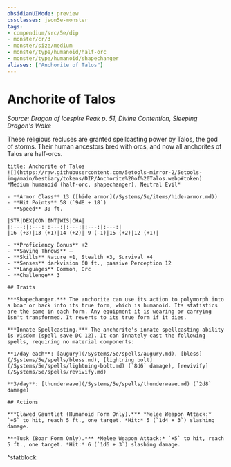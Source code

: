```yaml
---
obsidianUIMode: preview
cssclasses: json5e-monster
tags:
- compendium/src/5e/dip
- monster/cr/3
- monster/size/medium
- monster/type/humanoid/half-orc
- monster/type/humanoid/shapechanger
aliases: ["Anchorite of Talos"]
---
```

# Anchorite of Talos
*Source: Dragon of Icespire Peak p. 51, Divine Contention, Sleeping Dragon's Wake*  

These religious recluses are granted spellcasting power by Talos, the god of storms. Their human ancestors bred with orcs, and now all anchorites of Talos are half-orcs.

```ad-statblock
title: Anchorite of Talos
![](https://raw.githubusercontent.com/5etools-mirror-2/5etools-img/main/bestiary/tokens/DIP/Anchorite%20of%20Talos.webp#token)
*Medium humanoid (half-orc, shapechanger), Neutral Evil*

- **Armor Class** 13 ([hide armor](/Systems/5e/items/hide-armor.md))
- **Hit Points** 58 (`9d8 + 18`)
- **Speed** 30 ft.

|STR|DEX|CON|INT|WIS|CHA|
|:---:|:---:|:---:|:---:|:---:|:---:|
|16 (+3)|13 (+1)|14 (+2)| 9 (-1)|15 (+2)|12 (+1)|

- **Proficiency Bonus** +2
- **Saving Throws** ⏤
- **Skills** Nature +1, Stealth +3, Survival +4
- **Senses** darkvision 60 ft., passive Perception 12
- **Languages** Common, Orc
- **Challenge** 3

## Traits

***Shapechanger.*** The anchorite can use its action to polymorph into a boar or back into its true form, which is humanoid. Its statistics are the same in each form. Any equipment it is wearing or carrying isn't transformed. It reverts to its true form if it dies.

***Innate Spellcasting.*** The anchorite's innate spellcasting ability is Wisdom (spell save DC 12). It can innately cast the following spells, requiring no material components:

**1/day each**: [augury](/Systems/5e/spells/augury.md), [bless](/Systems/5e/spells/bless.md), [lightning bolt](/Systems/5e/spells/lightning-bolt.md) (`8d6` damage), [revivify](/Systems/5e/spells/revivify.md)

**3/day**: [thunderwave](/Systems/5e/spells/thunderwave.md) (`2d8` damage)

## Actions

***Clawed Gauntlet (Humanoid Form Only).*** *Melee Weapon Attack:* `+5` to hit, reach 5 ft., one target. *Hit:* 5 (`1d4 + 3`) slashing damage.

***Tusk (Boar Form Only).*** *Melee Weapon Attack:* `+5` to hit, reach 5 ft., one target. *Hit:* 6 (`1d6 + 3`) slashing damage.
```
^statblock